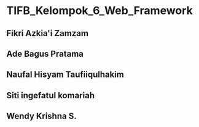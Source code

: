 # TIFB_Kelompok_6_Web_Framework

## Fikri Azkia'i Zamzam
## Ade Bagus Pratama
## Naufal Hisyam Taufiiqulhakim
## Siti ingefatul komariah
## Wendy Krishna S.
